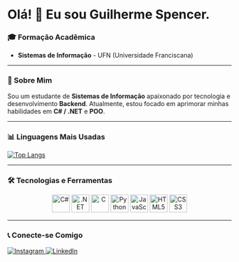 # Olá! 👋 Eu sou Guilherme Spencer.

### 🎓 Formação Acadêmica

* **Sistemas de Informação** - UFN (Universidade Franciscana)

---

### 🚀 Sobre Mim

Sou um estudante de **Sistemas de Informação** apaixonado por tecnologia e desenvolvimento **Backend**. Atualmente, estou focado em aprimorar minhas habilidades em **C# / .NET** e **POO**.

---

### 📊 Linguagens Mais Usadas

[![Top Langs](https://github-readme-stats.vercel.app/api/top-langs/?username=gspencert&layout=compact&hide_title=true&langs_count=6&theme=dark&card_width=500)](https://github.com/gspencert)

---

### 🛠️ Tecnologias e Ferramentas

<p align="center">
    <img alt="C#" src="https://cdn.jsdelivr.net/gh/devicons/devicon/icons/csharp/csharp-original.svg" width="40">
    <img alt=".NET" src="https://cdn.jsdelivr.net/gh/devicons/devicon/icons/dot-net/dot-net-original.svg" width="40">
    <img alt="C" src="https://cdn.jsdelivr.net/gh/devicons/devicon/icons/c/c-original.svg" width="40">
    <img alt="Python" src="https://cdn.jsdelivr.net/gh/devicons/devicon/icons/python/python-original.svg" width="40">
    <img alt="JavaScript" src="https://cdn.jsdelivr.net/gh/devicons/devicon/icons/javascript/javascript-original.svg" width="40">
    <img alt="HTML5" src="https://cdn.jsdelivr.net/gh/devicons/devicon/icons/html5/html5-original.svg" width="40">
    <img alt="CSS3" src="https://cdn.jsdelivr.net/gh/devicons/devicon/icons/css3/css3-original.svg" width="40">
</p>

---

### 📞 Conecte-se Comigo

<a href="http://instagram.com/ghspencer_">
    <img src="https://img.shields.io/badge/Instagram-E4405F?style=for-the-badge&logo=instagram&logoColor=white" alt="Instagram"/>
</a>

<a href="https://www.linkedin.com/in/ghspencert/">
    <img src="https://img.shields.io/badge/LinkedIn-0077B5?style=for-the-badge&logo=linkedin&logoColor=white" alt="LinkedIn"/>
</a>
